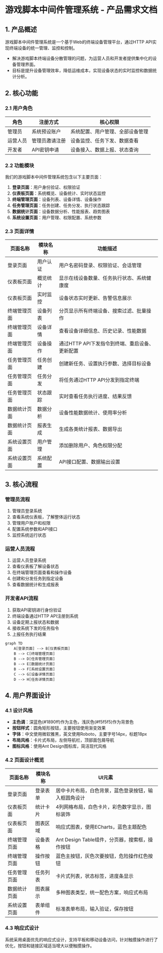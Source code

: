 # 游戏脚本中间件管理系统 - 产品需求文档

## 1. 产品概述

游戏脚本中间件管理系统是一个基于Web的终端设备管理平台，通过HTTP API实现终端设备的统一管理、监控和控制。
- 解决游戏脚本终端设备分散管理的问题，为运营人员和开发者提供集中化的设备管理界面。
- 目标是提升设备管理效率，降低运维成本，实现设备状态的实时监控和数据统计分析。

## 2. 核心功能

### 2.1 用户角色

| 角色 | 注册方式 | 核心权限 |
|------|----------|----------|
| 管理员 | 系统预设账户 | 系统配置、用户管理、全部设备管理 |
| 运营人员 | 管理员邀请注册 | 设备监控、任务下发、数据查看 |
| 开发者 | API密钥申请 | 设备接入、数据上报、状态查询 |

### 2.2 功能模块

我们的游戏脚本中间件管理系统包含以下主要页面：

1. **登录页面**：用户身份验证、权限验证
2. **仪表板页面**：系统概览、设备统计、实时状态监控
3. **终端管理页面**：设备列表、设备详情、设备操作
4. **任务管理页面**：任务创建、任务分发、执行状态跟踪
5. **数据统计页面**：设备数据分析、性能报表、趋势图表
6. **系统设置页面**：用户管理、权限配置、系统参数

### 2.3 页面详情

| 页面名称 | 模块名称 | 功能描述 |
|----------|----------|----------|
| 登录页面 | 用户认证 | 用户名密码登录、权限验证、会话管理 |
| 仪表板页面 | 概览统计 | 显示在线设备数量、任务执行状态、系统健康度 |
| 仪表板页面 | 实时监控 | 设备状态实时更新、告警信息展示 |
| 终端管理页面 | 设备列表 | 分页显示所有终端设备、搜索过滤、批量操作 |
| 终端管理页面 | 设备详情 | 查看设备详细信息、历史记录、性能数据 |
| 终端管理页面 | 设备操作 | 通过HTTP API下发指令到终端、重启设备、更新配置 |
| 任务管理页面 | 任务创建 | 创建新任务、设置执行参数、选择目标设备 |
| 任务管理页面 | 任务分发 | 将任务通过HTTP API分发到指定终端 |
| 任务管理页面 | 状态跟踪 | 实时查看任务执行进度、结果反馈 |
| 数据统计页面 | 数据分析 | 设备性能数据统计、使用率分析 |
| 数据统计页面 | 报表生成 | 生成各类统计报表、数据导出 |
| 系统设置页面 | 用户管理 | 添加删除用户、角色权限分配 |
| 系统设置页面 | 系统配置 | API接口配置、数据输出设置 |

## 3. 核心流程

### 管理员流程
1. 管理员登录系统
2. 查看系统仪表板，了解整体运行状态
3. 管理用户账户和权限
4. 配置系统参数和API接口
5. 监控系统运行状态

### 运营人员流程
1. 运营人员登录系统
2. 查看仪表板了解设备状态
3. 在终端管理页面查看和操作设备
4. 创建和分发任务到指定设备
5. 查看数据统计和生成报表

### 开发者API流程
1. 获取API密钥进行身份验证
2. 终端设备通过HTTP API注册到系统
3. 设备定期上报状态和数据
4. 接收系统下发的任务指令
5. 上报任务执行结果

```mermaid
graph TD
    A[登录页面] --> B[仪表板页面]
    B --> C[终端管理页面]
    B --> D[任务管理页面]
    B --> E[数据统计页面]
    B --> F[系统设置页面]
    C --> G[设备详情页面]
    D --> H[任务详情页面]
```

## 4. 用户界面设计

### 4.1 设计风格

- **主色调**：深蓝色(#1890ff)作为主色，浅灰色(#f5f5f5)作为背景色
- **按钮样式**：圆角矩形按钮，主要按钮使用渐变效果
- **字体**：中文使用微软雅黑，英文使用Roboto，主要字号14px，标题18px
- **布局风格**：卡片式布局，左侧导航栏，顶部面包屑导航
- **图标风格**：使用Ant Design图标库，简洁现代风格

### 4.2 页面设计概览

| 页面名称 | 模块名称 | UI元素 |
|----------|----------|--------|
| 登录页面 | 登录表单 | 居中卡片布局，白色背景，蓝色登录按钮，输入框圆角设计 |
| 仪表板页面 | 统计卡片 | 4列网格布局，白色卡片，彩色数字显示，图标装饰 |
| 仪表板页面 | 图表区域 | 响应式图表，使用ECharts，蓝色主题配色 |
| 终端管理页面 | 设备表格 | Ant Design Table组件，分页器，搜索框，操作按钮 |
| 终端管理页面 | 操作按钮 | 蓝色主按钮，灰色次要按钮，危险操作红色按钮 |
| 任务管理页面 | 任务列表 | 卡片式列表，状态标签，进度条显示 |
| 数据统计页面 | 图表展示 | 多种图表类型，统一配色方案，响应式布局 |
| 系统设置页面 | 表单组件 | 标准表单布局，输入验证，保存按钮 |

### 4.3 响应式设计

系统采用桌面优先的响应式设计，支持平板和移动设备访问，针对触摸操作进行了优化，按钮和链接区域适当增大以便触摸操作。